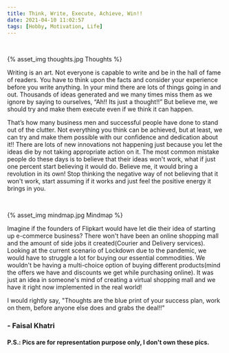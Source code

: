 ```yaml
---
title: Think, Write, Execute, Achieve, Win!!
date: 2021-04-10 11:02:57
tags: [Hobby, Motivation, Life]
---
```


<p>&nbsp;</p>
{% asset_img thoughts.jpg Thoughts %}  

Writing is an art. Not everyone is capable to write and be in the hall of fame of readers. You have to think upon the facts and consider your experience before you write anything.
In your mind there are lots of things going in and out. Thousands of ideas generated and we many times miss them as we ignore by saying to ourselves, “Ah!! Its just a thought!!” But believe me, we should try and make them execute even if we think it can happen.

That’s how many business men and successful people have done to stand out of the clutter. Not everything you think can be achieved, but at least, we can try and make them possible with our confidence and dedication about it!!
There are lots of new innovations not happening just because you let the ideas die by not taking appropriate action on it. The most common mistake people do these days is to believe that their ideas won't work, what if just one percent start believing it would do. Believe me, it would bring a revolution in its own!
Stop thinking the negative way of not believing that it won't work, start assuming if it works and just feel the positive energy it brings in you.

<p>&nbsp;</p>

{% asset_img mindmap.jpg Mindmap %}  

Imagine if the founders of Flipkart would have let die their idea of starting up e-commerce business? There won't have been an online shopping mall and the amount of side jobs it created(Courier and Delivery services). Looking at the current scenario of Lockdown due to the pandemic, we would have to struggle a lot for buying our essential commodities. We wouldn't be having a multi-choice option of buying different products(mind the offers we have and discounts we get while purchasing online). It was just an idea in someone's mind of creating a virtual shopping mall and we have it right now implemented in the real world!

I would rightly say, "Thoughts are the blue print of your success plan, work on them, before anyone else does and grabs the deal!!"

### - Faisal Khatri

#### P.S.: Pics are for representation purpose only, I don't own these pics.